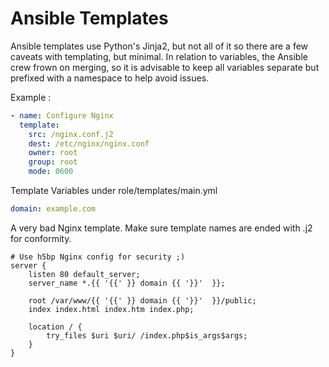 # Ansible Templates
Ansible templates use Python's Jinja2, but not all of it so there are a few caveats with templating, but minimal. In relation to variables, the Ansible crew frown on merging, so it is advisable to keep all variables separate but prefixed with a namespace to help avoid issues.

Example :

```yaml
- name: Configure Nginx
  template:
    src: /nginx.conf.j2
    dest: /etc/nginx/nginx.conf
    owner: root
    group: root
    mode: 0600
```
Template Variables under role/templates/main.yml

```yaml
domain: example.com
```

A very bad Nginx template. Make sure template names are ended with .j2 for conformity.
```jinja2
# Use h5bp Nginx config for security ;)
server {
    listen 80 default_server;
    server_name *.{{ '{{' }} domain {{ '}}'  }};

    root /var/www/{{ '{{' }} domain {{ '}}'  }}/public;
    index index.html index.htm index.php;

    location / {
        try_files $uri $uri/ /index.php$is_args$args;
    }
}
```
